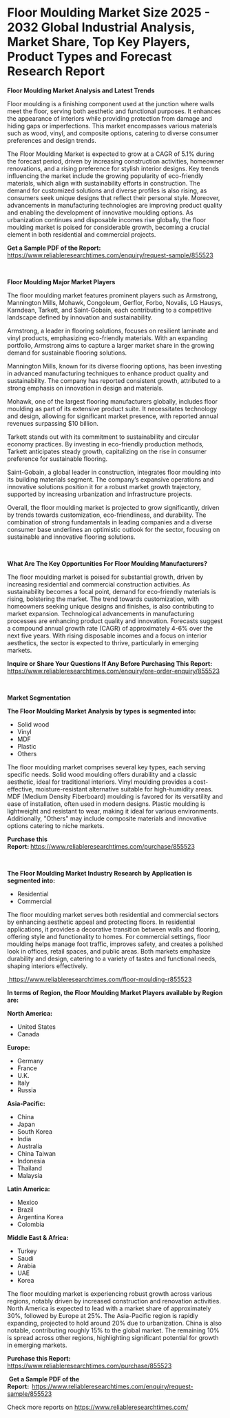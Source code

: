<p><h1>Floor Moulding Market Size 2025 - 2032 Global Industrial Analysis, Market Share, Top Key Players, Product Types and Forecast Research Report</h1></p><p><strong>Floor Moulding Market Analysis and Latest Trends</strong></p>
<p><p>Floor moulding is a finishing component used at the junction where walls meet the floor, serving both aesthetic and functional purposes. It enhances the appearance of interiors while providing protection from damage and hiding gaps or imperfections. This market encompasses various materials such as wood, vinyl, and composite options, catering to diverse consumer preferences and design trends.</p><p>The Floor Moulding Market is expected to grow at a CAGR of 5.1% during the forecast period, driven by increasing construction activities, homeowner renovations, and a rising preference for stylish interior designs. Key trends influencing the market include the growing popularity of eco-friendly materials, which align with sustainability efforts in construction. The demand for customized solutions and diverse profiles is also rising, as consumers seek unique designs that reflect their personal style. Moreover, advancements in manufacturing technologies are improving product quality and enabling the development of innovative moulding options. As urbanization continues and disposable incomes rise globally, the floor moulding market is poised for considerable growth, becoming a crucial element in both residential and commercial projects.</p></p>
<p><strong>Get a Sample PDF of the Report:&nbsp;</strong> <a href="https://www.reliableresearchtimes.com/enquiry/request-sample/855523?utm_campaign=3030&utm_medium=2&utm_source=Github&utm_content=ia&utm_term=01042025&utm_id=floor-moulding">https://www.reliableresearchtimes.com/enquiry/request-sample/855523</a></p>
<p>&nbsp;</p>
<p><strong>Floor Moulding Major Market Players</strong></p>
<p><p>The floor moulding market features prominent players such as Armstrong, Mannington Mills, Mohawk, Congoleum, Gerflor, Forbo, Novalis, LG Hausys, Karndean, Tarkett, and Saint-Gobain, each contributing to a competitive landscape defined by innovation and sustainability.</p><p>Armstrong, a leader in flooring solutions, focuses on resilient laminate and vinyl products, emphasizing eco-friendly materials. With an expanding portfolio, Armstrong aims to capture a larger market share in the growing demand for sustainable flooring solutions.</p><p>Mannington Mills, known for its diverse flooring options, has been investing in advanced manufacturing techniques to enhance product quality and sustainability. The company has reported consistent growth, attributed to a strong emphasis on innovation in design and materials.</p><p>Mohawk, one of the largest flooring manufacturers globally, includes floor moulding as part of its extensive product suite. It necessitates technology and design, allowing for significant market presence, with reported annual revenues surpassing $10 billion.</p><p>Tarkett stands out with its commitment to sustainability and circular economy practices. By investing in eco-friendly production methods, Tarkett anticipates steady growth, capitalizing on the rise in consumer preference for sustainable flooring.</p><p>Saint-Gobain, a global leader in construction, integrates floor moulding into its building materials segment. The company’s expansive operations and innovative solutions position it for a robust market growth trajectory, supported by increasing urbanization and infrastructure projects.</p><p>Overall, the floor moulding market is projected to grow significantly, driven by trends towards customization, eco-friendliness, and durability. The combination of strong fundamentals in leading companies and a diverse consumer base underlines an optimistic outlook for the sector, focusing on sustainable and innovative flooring solutions.</p></p>
<p>&nbsp;</p>
<p><strong>What Are The Key Opportunities For Floor Moulding Manufacturers?</strong></p>
<p><p>The floor moulding market is poised for substantial growth, driven by increasing residential and commercial construction activities. As sustainability becomes a focal point, demand for eco-friendly materials is rising, bolstering the market. The trend towards customization, with homeowners seeking unique designs and finishes, is also contributing to market expansion. Technological advancements in manufacturing processes are enhancing product quality and innovation. Forecasts suggest a compound annual growth rate (CAGR) of approximately 4-6% over the next five years. With rising disposable incomes and a focus on interior aesthetics, the sector is expected to thrive, particularly in emerging markets.</p></p>
<p><strong>Inquire or Share Your Questions If Any Before Purchasing This Report:</strong> <a href="https://www.reliableresearchtimes.com/enquiry/pre-order-enquiry/855523?utm_campaign=3030&utm_medium=2&utm_source=Github&utm_content=ia&utm_term=01042025&utm_id=floor-moulding">https://www.reliableresearchtimes.com/enquiry/pre-order-enquiry/855523</a></p>
<p>&nbsp;</p>
<p><strong>Market Segmentation</strong></p>
<p><strong>The Floor Moulding Market Analysis by types is segmented into:</strong></p>
<p><ul><li>Solid wood</li><li>Vinyl</li><li>MDF</li><li>Plastic</li><li>Others</li></ul></p>
<p><p>The floor moulding market comprises several key types, each serving specific needs. Solid wood moulding offers durability and a classic aesthetic, ideal for traditional interiors. Vinyl moulding provides a cost-effective, moisture-resistant alternative suitable for high-humidity areas. MDF (Medium Density Fiberboard) moulding is favored for its versatility and ease of installation, often used in modern designs. Plastic moulding is lightweight and resistant to wear, making it ideal for various environments. Additionally, "Others" may include composite materials and innovative options catering to niche markets.</p></p>
<p><strong>Purchase this Report:&nbsp;</strong><a href="https://www.reliableresearchtimes.com/purchase/855523?utm_campaign=3030&utm_medium=2&utm_source=Github&utm_content=ia&utm_term=01042025&utm_id=floor-moulding">https://www.reliableresearchtimes.com/purchase/855523</a></p>
<p>&nbsp;</p>
<p><strong>The Floor Moulding Market Industry Research by Application is segmented into:</strong></p>
<p><ul><li>Residential</li><li>Commercial</li></ul></p>
<p><p>The floor moulding market serves both residential and commercial sectors by enhancing aesthetic appeal and protecting floors. In residential applications, it provides a decorative transition between walls and flooring, offering style and functionality to homes. For commercial settings, floor moulding helps manage foot traffic, improves safety, and creates a polished look in offices, retail spaces, and public areas. Both markets emphasize durability and design, catering to a variety of tastes and functional needs, shaping interiors effectively.</p></p>
<p><a href="https://www.reliableresearchtimes.com/floor-moulding-r855523?utm_campaign=3030&utm_medium=2&utm_source=Github&utm_content=ia&utm_term=01042025&utm_id=floor-moulding">&nbsp;https://www.reliableresearchtimes.com/floor-moulding-r855523</a></p>
<p><strong>In terms of Region, the Floor Moulding Market Players available by Region are:</strong></p>
<p>
    <p> <strong> North America: </strong>
        <ul>
            <li>United States</li>
            <li>Canada</li>
        </ul>
        </p> 
    <p> <strong> Europe: </strong>
        <ul>
            <li>Germany</li>
            <li>France</li>
            <li>U.K.</li>
            <li>Italy</li>
            <li>Russia</li>
        </ul>
        </p> 
    <p> <strong> Asia-Pacific: </strong>
        <ul>
            <li>China</li>
            <li>Japan</li>
            <li>South Korea</li>
            <li>India</li>
            <li>Australia</li>
            <li>China Taiwan</li>
            <li>Indonesia</li>
            <li>Thailand</li>
            <li>Malaysia</li>
        </ul>
        </p> 
    <p> <strong> Latin America: </strong>
        <ul>
            <li>Mexico</li>
            <li>Brazil</li>
            <li>Argentina Korea</li>
            <li>Colombia</li>
        </ul>
        </p> 
    <p> <strong> Middle East & Africa: </strong>
        <ul>
            <li>Turkey</li>
            <li>Saudi</li>
            <li>Arabia</li>
            <li>UAE</li>
            <li>Korea</li>
        </ul>
    </p>
    </p>
<p><p>The floor moulding market is experiencing robust growth across various regions, notably driven by increased construction and renovation activities. North America is expected to lead with a market share of approximately 30%, followed by Europe at 25%. The Asia-Pacific region is rapidly expanding, projected to hold around 20% due to urbanization. China is also notable, contributing roughly 15% to the global market. The remaining 10% is spread across other regions, highlighting significant potential for growth in emerging markets.</p></p>
<p><strong>Purchase this Report: </strong><a href="https://www.reliableresearchtimes.com/purchase/855523?utm_campaign=3030&utm_medium=2&utm_source=Github&utm_content=ia&utm_term=01042025&utm_id=floor-moulding">https://www.reliableresearchtimes.com/purchase/855523</a></p>
<p>&nbsp;<strong>Get a Sample PDF of the Report:&nbsp;&nbsp;</strong><a href="https://www.reliableresearchtimes.com/enquiry/request-sample/855523?utm_campaign=3030&utm_medium=2&utm_source=Github&utm_content=ia&utm_term=01042025&utm_id=floor-moulding">https://www.reliableresearchtimes.com/enquiry/request-sample/855523</a></p>
<p><strong></strong></p>
<p>Check more reports on <a href="https://www.reliableresearchtimes.com/?utm_campaign=3030&utm_medium=2&utm_source=Github&utm_content=ia&utm_term=01042025&utm_id=floor-moulding">https://www.reliableresearchtimes.com/</a></p>